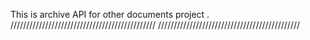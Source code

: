 This is archive API for other documents project .
//////////////////////////////////////////////
/////////////////////////////////////////////
